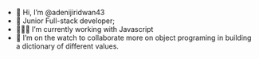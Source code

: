 - 👋 Hi, I’m @adenijiridwan43
- 👀 Junior Full-stack developer; 
- 👨🏽‍🏭  I’m currently working with Javascript
- 💞️ I’m on the watch to collaborate more on object programing in building a dictionary of different values.

<!---
adenijiridwan43/adenijiridwan43 is a ✨ special ✨ repository because its `README.md` (this file) appears on your GitHub profile.
You can click the Preview link to take a look at your changes.
--->

